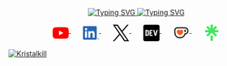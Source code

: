 <p align="center">
  <a href="https://github.com/Kristalkill">
    <img src="https://readme-typing-svg.demolab.com?font=Fira+Code&weight=900&size=50&pause=1000&center=true&vCenter=true&repeat=false&width=1500&height=100&lines=Vasyl+Vovk" alt="Typing SVG" />
    <img src="https://readme-typing-svg.demolab.com?font=Fira+Code&weight=900&size=60&pause=1000&center=true&vCenter=true&random=true&width=1500&height=100&lines=Full-stack+React%2FTypeScript+Developer;C%2B%2B+enthusiast;Always+learning+new+things+and+improving;Started+programming+in+2019" alt="Typing SVG" />
  </a>
</p>
<!-- Social icons section -->
<p align="center">
  <a href="https://www.youtube.com/@ENDMVP">
    <img  align="middle" width="32px" alt="Youtube" title="Youtube" src="./assets/youtube_social_icon_red.png" />
  </a> &#8287;&#8287;&#8287;&#8287;&#8287; <a href="https://www.linkedin.com/in/vasylvovk/">
    <img  align="middle" width="32px" alt="LinkedIn" title="LinkedIn" src="./assets/LI-In-Bug.png" />
  </a> &#8287;&#8287;&#8287;&#8287;&#8287; <a href="https://x.com/vovk_vasyl">
    <img  align="middle" width="32px" alt="X" title="X" src="./assets/logo-black.png" />
  </a> &#8287;&#8287;&#8287;&#8287;&#8287; <a href="https://dev.to/endmvp">
    <img  align="middle" width="32px" alt="Dev.to" title="Dev.to" src="./assets/dev-badge.svg">
  </a> &#8287;&#8287;&#8287;&#8287;&#8287; <a href="https://ko-fi.com/endmvp">
    <img  align="middle" width="32px" alt="Ko-fi" title="Buy me a coffee" src="./assets/kofi_symbol.png" />
  </a> &#8287;&#8287;&#8287;&#8287;&#8287;
  <a href="https://linktr.ee/endmvp">
     <img  align="middle" width="32px" alt="Linktree" title="Linktree" src="./assets/linktree-logo-icon.png" />
  </a>
</p>
<a href="https://github.com/ryo-ma/github-profile-trophy">
  <img width=800px src="https://github-profile-trophy.vercel.app/?username=kristalkill&column=9&theme=gruvbox&no-bg=true&no-frame=true" alt="Kristalkill" />
</p>
